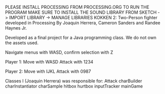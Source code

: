 PLEASE INSTALL PROCESSING FROM PROCESSING.ORG TO RUN THE PROGRAM
MAKE SURE TO INSTALL THE SOUND LIBRARY FROM SKETCH -> IMPORT LIBRARY -> MANAGE LIBRARIES
KOKKEN 2: Two-Person fighter developed in Processing By Joaquin Herrera, Cameron Sanders and Randee Haynes Jr.

Developed as a final project for a Java programming class.
We do not own the assets used.

Navigate menus with WASD, confirm selection with Z

Player 1:
  Move with WASD
  Attack with 1234

Player 2:
  Move with IJKL
  Attack with 0987

Classes I (Joaquin Herrera) was responsible for:
  Attack
  charBuilder
  charInstantiator
  charSample
  hitbox
  hurtbox
  inputTracker
  mainGame

